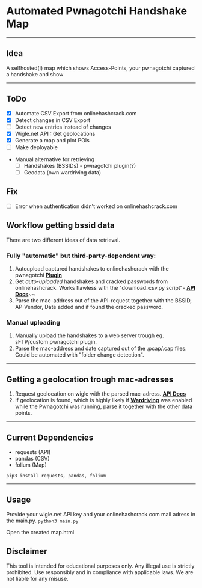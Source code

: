 # Automated Pwnagotchi Handshake Map

---

## Idea
A selfhosted(!) map which shows Access-Points, your pwnagotchi captured a handshake and show 

---
## ToDo
- [x] Automate CSV Export from onlinehashcrack.com
- [x] Detect changes in CSV Export 
- [ ] Detect new entries instead of changes
- [x] Wigle.net API : Get geolocations
- [x] Generate a map and plot POIs
- [ ] Make deployable
- Manual alternative for retrieving 
    - [ ] Handshakes (BSSIDs) - pwnagotchi plugin(?)
    - [ ] Geodata (own wardriving data) 

## Fix
- [ ] Error when authentication didn't worked on onlinehashcrack.com



## Workflow getting bssid data
There are two different ideas of data retrieval. 

### Fully "automatic" but third-party-dependent way:
1. Autoupload captured handshakes to onlinehashcrack with the pwnagotchi **[Plugin](https://github.com/evilsocket/pwnagotchi/blob/master/pwnagotchi/plugins/default/onlinehashcrack.py)**
2. Get *auto-uploaded* handshakes and cracked passwords from onlinehashcrack. Works flawless with the "download_csv.py script"- **[API Docs](https://api.onlinehashcrack.com/)**~~
3. Parse the mac-address out of the API-request together with the BSSID, AP-Vendor, Date added and if found the cracked password.

### Manual uploading
1. Manually upload the handshakes to a web server trough eg. sFTP/custom pwnagotchi plugin.
2. Parse the mac-address and date captured out of the .pcap/.cap files. Could be automated with "folder change detection".

---

## Getting a geolocation trough mac-adresses

1. Request geolocation on wigle with the parsed mac-adress. **[API Docs](https://api.wigle.net/)**
2. If geolocation is found, which is highly likely if **[Wardriving](https://en.wikipedia.org/wiki/Wardriving)** was enabled while the Pwnagotchi was running, parse it together with the other data points.

---

## Current Dependencies
- requests (API)
- pandas (CSV)
- folium (Map)
```
pip3 install requests, pandas, folium
```
---
## Usage
Provide your wigle.net API key and your onlinehashcrack.com mail adress in the main.py.
```python3 main.py```

Open the created map.html

## Disclaimer
This tool is intended for educational purposes only. Any illegal use is strictly prohibited. Use responsibly and in compliance with applicable laws. We are not liable for any misuse.